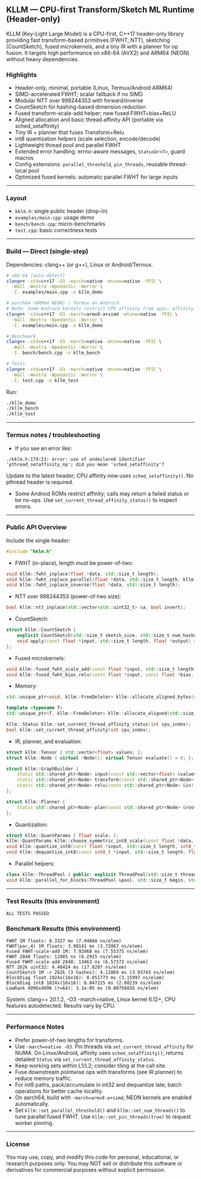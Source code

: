 ## KLLM — CPU-first Transform/Sketch ML Runtime (Header-only)

KLLM (Key-Light Large Model) is a CPU-first, C++17 header-only library providing fast transform-based primitives (FWHT, NTT), sketching (CountSketch), fused microkernels, and a tiny IR with a planner for op fusion. It targets high performance on x86-64 (AVX2) and ARM64 (NEON) without heavy dependencies.

### Highlights
- Header-only, minimal, portable (Linux, Termux/Android ARM64)
- SIMD-accelerated FWHT; scalar fallback if no SIMD
- Modular NTT over 998244353 with forward/inverse
- CountSketch for hashing-based dimension reduction
- Fused transform-scale-add helper; new fused FWHT+bias+ReLU
- Aligned allocation and basic thread affinity API (portable via sched_setaffinity)
- Tiny IR + planner that fuses Transform+Relu
- int8 quantization helpers (scale selection, encode/decode)
- Lightweight thread pool and parallel FWHT
- Extended error handling: errno-aware messages, `StatusOr<T>`, guard macros
- Config extensions: `parallel_threshold`, `pin_threads`, reusable thread-local pool
- Optimized fused kernels: automatic parallel FWHT for large inputs

---

### Layout
- `kklm.h`: single public header (drop-in)
- `examples/main.cpp`: usage demo
- `bench/bench.cpp`: micro-benchmarks
- `test.cpp`: basic correctness tests

---

### Build — Direct (single-step)

Dependencies: clang++ (or g++), Linux or Android/Termux.

```bash
# x86-64 (auto-detect)
clang++ -std=c++17 -O3 -march=native -mtune=native -fPIC \
  -Wall -Wextra -Wpedantic -Werror \
  -I. examples/main.cpp -o kllm_demo

# aarch64 (ARM64 NEON) / Termux on Android
# Note: Some Android kernels restrict CPU affinity from apps; affinity calls may be no-ops.
clang++ -std=c++17 -O3 -march=armv8-a+simd -mtune=native -fPIC \
  -Wall -Wextra -Wpedantic -Werror \
  -I. examples/main.cpp -o kllm_demo

# Benchmark
clang++ -std=c++17 -O3 -march=native -mtune=native -fPIC \
  -Wall -Wextra -Wpedantic -Werror \
  -I. bench/bench.cpp -o kllm_bench

# Tests
clang++ -std=c++17 -O3 -march=native -mtune=native -fPIC \
  -Wall -Wextra -Wpedantic -Werror \
  -I. test.cpp -o kllm_test
```

Run:
```bash
./kllm_demo
./kllm_bench
./kllm_test
```

---

### Termux notes / troubleshooting
- If you see an error like:
```text
./kklm.h:179:21: error: use of undeclared identifier 'pthread_setaffinity_np'; did you mean 'sched_setaffinity'?
```
Update to the latest header; CPU affinity now uses `sched_setaffinity()`. No pthread header is required.
- Some Android ROMs restrict affinity; calls may return a failed status or be no-ops. Use `set_current_thread_affinity_status()` to inspect errors.

---

### Public API Overview

Include the single header:
```cpp
#include "kklm.h"
```

- FWHT (in-place), length must be power-of-two:
```cpp
void kllm::fwht_inplace(float *data, std::size_t length);
void kllm::fwht_inplace_parallel(float *data, std::size_t length, kllm::ThreadPool &pool);
void kllm::fwht_inplace_inverse(float *data, std::size_t length);
```

- NTT over 998244353 (power-of-two size):
```cpp
bool kllm::ntt_inplace(std::vector<std::uint32_t> &a, bool invert);
```

- CountSketch:
```cpp
struct kllm::CountSketch {
	explicit CountSketch(std::size_t sketch_size, std::size_t num_hashes, std::uint64_t seed_base = 0x12345678abcdef00ull);
	void apply(const float *input, std::size_t length, float *output) const;
};
```

- Fused microkernels:
```cpp
void kllm::fused_fwht_scale_add(const float *input, std::size_t length, float scale, float *inout_destination);
void kllm::fused_fwht_bias_relu(const float *input, const float *bias, std::size_t length, float *destination);
```

- Memory:
```cpp
std::unique_ptr<void, kllm::FreeDeleter> kllm::allocate_aligned_bytes(std::size_t size_bytes, std::size_t alignment);

template <typename T>
std::unique_ptr<T, kllm::FreeDeleter> kllm::allocate_aligned(std::size_t count, std::size_t alignment);

kllm::Status kllm::set_current_thread_affinity_status(int cpu_index);
bool kllm::set_current_thread_affinity(int cpu_index);
```

- IR, planner, and evaluation:
```cpp
struct kllm::Tensor { std::vector<float> values; };
struct kllm::Node { virtual ~Node(); virtual Tensor evaluate() = 0; };

struct kllm::GraphBuilder {
	static std::shared_ptr<Node> input(const std::vector<float> &values);
	static std::shared_ptr<Node> transform(const std::shared_ptr<Node> &in);
	static std::shared_ptr<Node> relu(const std::shared_ptr<Node> &in);
};

struct kllm::Planner {
	static std::shared_ptr<Node> plan(const std::shared_ptr<Node> &root);
};
```

- Quantization:
```cpp
struct kllm::QuantParams { float scale; };
kllm::QuantParams kllm::choose_symmetric_int8_scale(const float *data, std::size_t length);
void kllm::quantize_int8(const float *input, std::size_t length, int8_t *output, const QuantParams &params);
void kllm::dequantize_int8(const int8_t *input, std::size_t length, float scale, float *output);
```

- Parallel helpers:
```cpp
class kllm::ThreadPool { public: explicit ThreadPool(std::size_t threads); void enqueue(std::function<void()> fn); void wait(); };
void kllm::parallel_for_blocks(ThreadPool &pool, std::size_t begin, std::size_t end, std::size_t step, std::function<void(std::size_t)> fn);
```

---

### Test Results (this environment)
```
ALL TESTS PASSED
```

### Benchmark Results (this environment)
```
FWHT 1M floats: 8.3327 ms (7.94668 ns/elem)
FWHT(par,4) 1M floats: 3.90141 ms (3.72067 ns/elem)
Fused FWHT-scale-add 1M: 7.92068 ms (7.55375 ns/elem)
FWHT 2048 floats: 12885 ns (6.2915 ns/elem)
Fused FWHT-scale-add 2048: 13463 ns (6.57373 ns/elem)
NTT 262k uint32: 4.46424 ms (17.0297 ns/elem)
CountSketch 1M -> 262k (3 hashes): 4.12869 ms (3.93743 ns/elem)
BlockDiag float 1024x(16x16): 0.051773 ms (3.15997 ns/elem)
BlockDiag int8 1024x(16x16): 0.047225 ms (2.88239 ns/elem)
LowRank 4096x4096 (r=64): 3.1e-05 ms (0.00756836 ns/elem)
```
System: clang++ 20.1.2, -O3 -march=native, Linux kernel 6.12+, CPU features autodetected. Results vary by CPU.

---

### Performance Notes
- Prefer power-of-two lengths for transforms.
- Use `-march=native -O3`. Pin threads via `set_current_thread_affinity` for NUMA. On Linux/Android, affinity uses `sched_setaffinity()`; returns detailed `Status` via `set_current_thread_affinity_status`.
- Keep working sets within L1/L2; consider tiling at the call site.
- Fuse downstream pointwise ops with transforms (see IR planner) to reduce memory traffic.
- For int8 paths, pack/accumulate in int32 and dequantize late; batch operations for better cache locality.
- On aarch64, build with `-march=armv8-a+simd`; NEON kernels are enabled automatically.
- Set `kllm::set_parallel_threshold()` and `kllm::set_num_threads()` to tune parallel fused FWHT. Use `kllm::set_pin_threads(true)` to request worker pinning.

---

### License
You may use, copy, and modify this code for personal, educational, or research purposes only.
You may NOT sell or distribute this software or derivatives for commercial purposes without explicit permission.